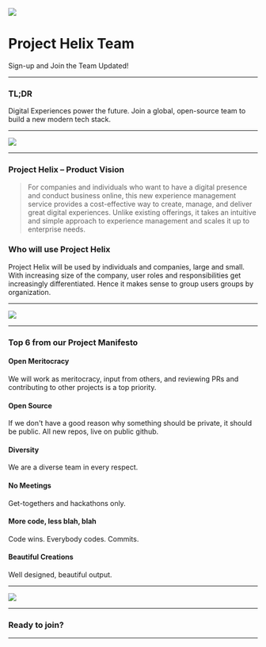 ![](imgs/victor-larracuente-476156-unsplash.jpg "")

# Project Helix Team

Sign-up and Join the Team Updated!
 

--- 

### TL;DR

Digital Experiences power the future. Join a global, open-source team to build a new modern tech stack.

---

![](imgs/alex-iby-434004-unsplash.jpg "")

---

### Project Helix – Product Vision

> For companies and individuals who want to have a digital presence and conduct business online, this new experience management service provides a cost-effective way to create, manage, and deliver great digital experiences.
> Unlike existing offerings, it takes an intuitive and simple approach to experience management and scales it up to enterprise needs.

### Who will use Project Helix

Project Helix will be used by individuals and companies, large and small. With increasing size of the company, user roles and responsibilities get increasingly differentiated. Hence it makes sense to group users groups by organization.


---

![](imgs/fabian-grohs-597395-unsplash.jpg "")

---

### Top 6 from our Project Manifesto

#### Open Meritocracy
We will work as meritocracy, input from others, and reviewing PRs and contributing to other projects is a top priority.

#### Open Source
If we don't have a good reason why something should be private, it should be public. All new repos, live on public github.

#### Diversity
We are a diverse team in every respect.

#### No Meetings
Get-togethers and hackathons only.

#### More code, less blah, blah
Code wins. Everybody codes. Commits.

#### Beautiful Creations
Well designed, beautiful output.

---

![](imgs/danielle-macinnes-222441-unsplash.jpg "")

---

### Ready to join?

---
